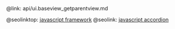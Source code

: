 @link: api/ui.baseview_getparentview.md

@seolinktop: [javascript framework](https://webix.com)
@seolink: [javascript accordion](https://webix.com/widget/accordion/)